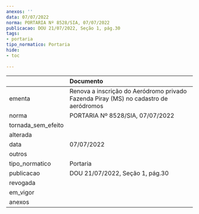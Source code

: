 ```yaml
---
anexos: ''
data: 07/07/2022
norma: PORTARIA Nº 8528/SIA, 07/07/2022
publicacao: DOU 21/07/2022, Seção 1, pág.30
tags:
- portaria
tipo_normatico: Portaria
hide: 
- toc 
 
---
```


|                    | Documento                                                                            |
|:-------------------|:-------------------------------------------------------------------------------------|
| ementa             | Renova a inscrição do Aeródromo privado Fazenda Piray (MS) no cadastro de aeródromos |
| norma              | PORTARIA Nº 8528/SIA, 07/07/2022                                                     |
| tornada_sem_efeito |                                                                                      |
| alterada           |                                                                                      |
| data               | 07/07/2022                                                                           |
| outros             |                                                                                      |
| tipo_normatico     | Portaria                                                                             |
| publicacao         | DOU 21/07/2022, Seção 1, pág.30                                                      |
| revogada           |                                                                                      |
| em_vigor           |                                                                                      |
| anexos             |                                                                                      |